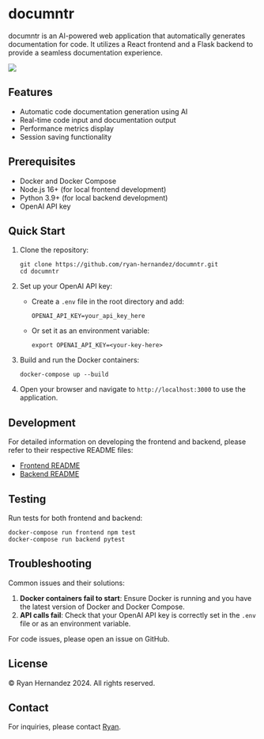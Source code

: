 # documntr

documntr is an AI-powered web application that automatically generates documentation for code. It utilizes a React frontend and a Flask backend to provide a seamless documentation experience.

<image src="example.gif"></image>

## Features

- Automatic code documentation generation using AI
- Real-time code input and documentation output
- Performance metrics display
- Session saving functionality

## Prerequisites

- Docker and Docker Compose
- Node.js 16+ (for local frontend development)
- Python 3.9+ (for local backend development)
- OpenAI API key

## Quick Start

1. Clone the repository:
   ```
   git clone https://github.com/ryan-hernandez/documntr.git
   cd documntr
   ```

2. Set up your OpenAI API key:
   - Create a `.env` file in the root directory and add:
     ```
     OPENAI_API_KEY=your_api_key_here
     ```
   - Or set it as an environment variable:
     ```
     export OPENAI_API_KEY=<your-key-here>
     ```

3. Build and run the Docker containers:
   ```
   docker-compose up --build
   ```

4. Open your browser and navigate to `http://localhost:3000` to use the application.

## Development

For detailed information on developing the frontend and backend, please refer to their respective README files:

- [Frontend README](./frontend/README.md)
- [Backend README](./backend/README.md)

## Testing

Run tests for both frontend and backend:

```
docker-compose run frontend npm test
docker-compose run backend pytest
```

## Troubleshooting

Common issues and their solutions:

1. **Docker containers fail to start**: Ensure Docker is running and you have the latest version of Docker and Docker Compose.
2. **API calls fail**: Check that your OpenAI API key is correctly set in the `.env` file or as an environment variable.

For code issues, please open an issue on GitHub.

## License

© Ryan Hernandez 2024. All rights reserved.

## Contact

For inquiries, please contact [Ryan](mailto:ryanmichaelhernandez@gmail.com?subject=[GitHub]%20documntr).
